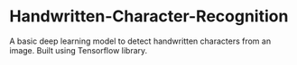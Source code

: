 # Handwritten-Character-Recognition
A basic deep learning model to detect handwritten characters from an image. Built using Tensorflow library.

